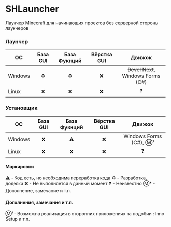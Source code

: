# SHLauncher
Лаунчер Minecraft для начинающих проектов без серверной стороны лаунчеров

### Лаунчер
| OС       | База GUI                | База Фукнций | Вёрстка GUI| Движок
| ------------- |:------------------:|:--------------:|:--------------:|:--------------:|
| Windows     | ♻️    | ♻️    | ❌ | ~~Devel Next~~, Windows Forms (C#)
| Linux    | ❌ |   ❌ |  ❌ | ❓

### Установщик
| OС       | База GUI                | База Фукнций | Вёрстка GUI| Движок
| ------------- |:------------------:|:--------------:|:--------------:|:--------------:|
| Windows     | ❌    | ⚠️    | ❌ |  Windows Forms (C#), Ⓜ️¹
| Linux    | ❌ |   ❌ |  ❌ | ❓

#### Маркировки
⚠️ - Код есть, но необходима переработка кода
♻️ - Разработка, доделка
❌ - Не выполняется в данный момент
❓ - Неизвестно
Ⓜ️* - Дополнение, замечание и т.п.

#### Дополнения, замечания и т.п.
Ⓜ️¹ - Возможна реализация в сторонних приложениях на подобии : Inno Setup и т.п.
